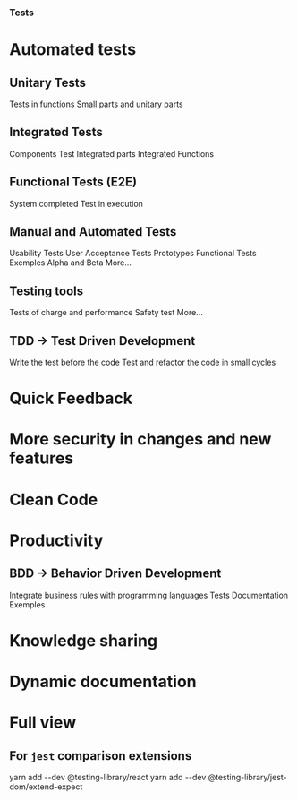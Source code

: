 ### Tests

# Automated tests

## Unitary Tests
 Tests in functions
 Small parts and unitary parts

## Integrated Tests
 Components Test
 Integrated parts
 Integrated Functions

## Functional Tests (E2E)
 System completed
 Test in execution

## Manual and Automated Tests
 Usability Tests
 User Acceptance Tests
 Prototypes
 Functional Tests
 Exemples
 Alpha and Beta
 More...

## Testing tools
 Tests of charge and performance
 Safety test
 More...

## TDD -> Test Driven Development
 Write the test before the code
 Test and refactor the code in small cycles

# Quick Feedback
# More security in changes and new features
# Clean Code
# Productivity

## BDD -> Behavior Driven Development
 Integrate business rules with programming languages
 Tests
 Documentation
 Exemples

# Knowledge sharing
# Dynamic documentation
# Full view

## For `jest` comparison extensions

yarn add --dev @testing-library/react
yarn add --dev @testing-library/jest-dom/extend-expect
